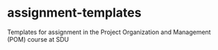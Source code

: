# assignment-templates
Templates for assignment in the Project Organization and Management (POM) course at SDU
